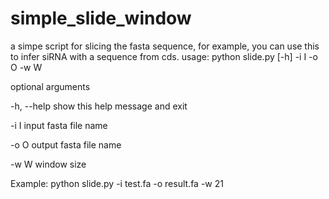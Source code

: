 # simple_slide_window
a simpe script for slicing the fasta sequence, for example, you can use this to infer siRNA with a sequence from cds.
usage: python slide.py [-h] -i I -o O -w W

optional arguments

  -h, --help  show this help message and exit
  
  -i I        input fasta file name
  
  -o O        output fasta file name
  
  -w W        window size
  
Example:
  python slide.py -i test.fa -o result.fa -w 21
